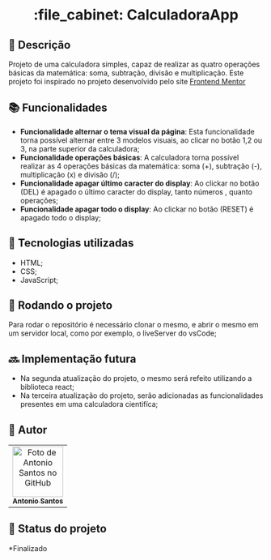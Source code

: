 <h1 align="center">:file_cabinet: CalculadoraApp</h1>

## :memo: Descrição

Projeto de uma calculadora simples, capaz de realizar as quatro operações básicas da matemática: soma, subtração, divisão e multiplicação. Este projeto foi inspirado no projeto desenvolvido pelo site  <a href="https://www.frontendmentor.io/challenges/calculator-app-9lteq5N29" target="_blank"> Frontend Mentor</a>

## :books: Funcionalidades

- <b>Funcionalidade alternar o tema visual da página</b>: Esta funcionalidade torna possível alternar entre 3 modelos visuais, ao clicar no botão 1,2 ou 3, na parte superior da calculadora;
- <b>Funcionalidade operações básicas</b>: A calculadora torna possível realizar as 4 operações básicas da matemática: soma (+), subtração (-), multiplicação (x) e divisão (/);
- <b>Funcionalidade apagar último caracter do display</b>: Ao clickar no botão (DEL) é apagado o último caracter do display, tanto números , quanto operações;
- <b>Funcionalidade apagar todo o display</b>: Ao clickar no botão (RESET) é apagado todo o display;

## :wrench: Tecnologias utilizadas

- HTML;
- CSS;
- JavaScript;

## :rocket: Rodando o projeto

Para rodar o repositório é necessário clonar o mesmo, e abrir o mesmo em um servidor local, como por exemplo, o liveServer do vsCode;

## :soon: Implementação futura

- Na segunda atualização do projeto, o mesmo será refeito utilizando a biblioteca react;
- Na terceira atualização do projeto, serão adicionadas as funcionalidades presentes em uma calculadora cientifíca;

<!--
## :rocket: Rodando o projeto
Para rodar o repositório é necessário clonar o mesmo, dar o seguinte comando para iniciar o projeto:
```
<linha de comando>
```
-->
<!-- ## :soon: Implementação futura
* O que será implementado na próxima sprint? -->

## :handshake: Autor

<table>
  <tr>
    <td align="center">
      <a href="https://github.com/AntonioSantosBJPE">
        <img src="https://avatars.githubusercontent.com/u/110032374?v=4" width="100px;" alt="Foto de Antonio Santos no GitHub"/><br>
        <sub>
          <b>Antonio Santos</b>
        </sub>
      </a>
    </td>
  </tr>
</table>

## :dart: Status do projeto

\*Finalizado
